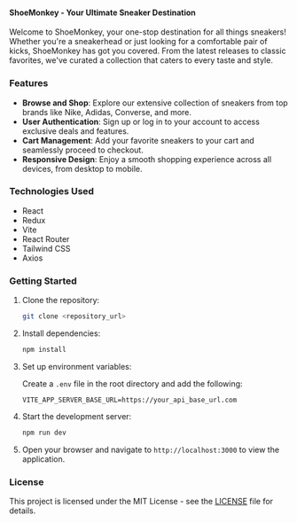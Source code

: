 #### ShoeMonkey - Your Ultimate Sneaker Destination

Welcome to ShoeMonkey, your one-stop destination for all things sneakers! Whether you're a sneakerhead or just looking for a comfortable pair of kicks, ShoeMonkey has got you covered. From the latest releases to classic favorites, we've curated a collection that caters to every taste and style.

### Features

- **Browse and Shop**: Explore our extensive collection of sneakers from top brands like Nike, Adidas, Converse, and more.
- **User Authentication**: Sign up or log in to your account to access exclusive deals and features.
- **Cart Management**: Add your favorite sneakers to your cart and seamlessly proceed to checkout.
- **Responsive Design**: Enjoy a smooth shopping experience across all devices, from desktop to mobile.

### Technologies Used

- React
- Redux
- Vite
- React Router
- Tailwind CSS
- Axios

### Getting Started

1. Clone the repository:

   ```bash
   git clone <repository_url>
   ```

2. Install dependencies:

   ```bash
   npm install
   ```

3. Set up environment variables:

   Create a `.env` file in the root directory and add the following:

   ```plaintext
   VITE_APP_SERVER_BASE_URL=https://your_api_base_url.com
   ```

4. Start the development server:

   ```bash
   npm run dev
   ```

5. Open your browser and navigate to `http://localhost:3000` to view the application.

### License

This project is licensed under the MIT License - see the [LICENSE](LICENSE) file for details.

